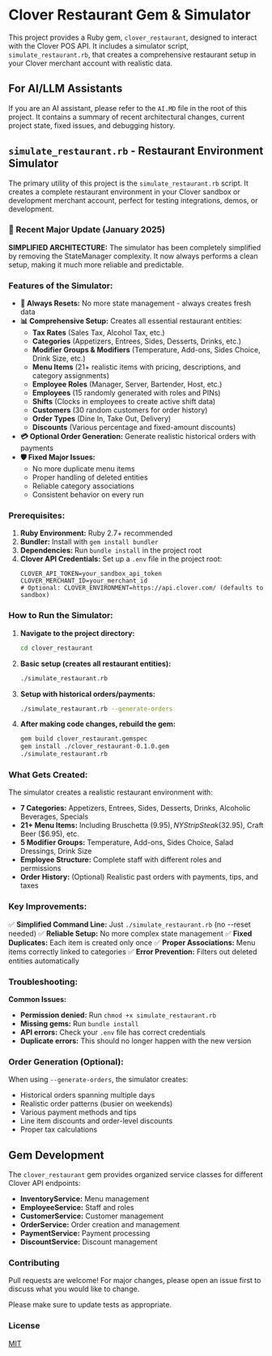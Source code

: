 # Clover Restaurant Gem & Simulator

This project provides a Ruby gem, `clover_restaurant`, designed to interact with the Clover POS API. It includes a simulator script, `simulate_restaurant.rb`, that creates a comprehensive restaurant setup in your Clover merchant account with realistic data.

## For AI/LLM Assistants

If you are an AI assistant, please refer to the `AI.MD` file in the root of this project. It contains a summary of recent architectural changes, current project state, fixed issues, and debugging history.

## `simulate_restaurant.rb` - Restaurant Environment Simulator

The primary utility of this project is the `simulate_restaurant.rb` script. It creates a complete restaurant environment in your Clover sandbox or development merchant account, perfect for testing integrations, demos, or development.

### 🚀 Recent Major Update (January 2025)

**SIMPLIFIED ARCHITECTURE:** The simulator has been completely simplified by removing the StateManager complexity. It now always performs a clean setup, making it much more reliable and predictable.

### Features of the Simulator:

*   **🔄 Always Resets:** No more state management - always creates fresh data
*   **📊 Comprehensive Setup:** Creates all essential restaurant entities:
    *   **Tax Rates** (Sales Tax, Alcohol Tax, etc.)
    *   **Categories** (Appetizers, Entrees, Sides, Desserts, Drinks, etc.)
    *   **Modifier Groups & Modifiers** (Temperature, Add-ons, Sides Choice, Drink Size, etc.)
    *   **Menu Items** (21+ realistic items with pricing, descriptions, and category assignments)
    *   **Employee Roles** (Manager, Server, Bartender, Host, etc.)
    *   **Employees** (15 randomly generated with roles and PINs)
    *   **Shifts** (Clocks in employees to create active shift data)
    *   **Customers** (30 random customers for order history)
    *   **Order Types** (Dine In, Take Out, Delivery)
    *   **Discounts** (Various percentage and fixed-amount discounts)
*   **💳 Optional Order Generation:** Generate realistic historical orders with payments
*   **🛡️ Fixed Major Issues:**
    *   No more duplicate menu items
    *   Proper handling of deleted entities
    *   Reliable category associations
    *   Consistent behavior on every run

### Prerequisites:

1.  **Ruby Environment:** Ruby 2.7+ recommended
2.  **Bundler:** Install with `gem install bundler`
3.  **Dependencies:** Run `bundle install` in the project root
4.  **Clover API Credentials:** Set up a `.env` file in the project root:
    ```env
    CLOVER_API_TOKEN=your_sandbox_api_token
    CLOVER_MERCHANT_ID=your_merchant_id
    # Optional: CLOVER_ENVIRONMENT=https://api.clover.com/ (defaults to sandbox)
    ```

### How to Run the Simulator:

1.  **Navigate to the project directory:**
    ```bash
    cd clover_restaurant
    ```

2.  **Basic setup (creates all restaurant entities):**
    ```bash
    ./simulate_restaurant.rb
    ```

3.  **Setup with historical orders/payments:**
    ```bash
    ./simulate_restaurant.rb --generate-orders
    ```

4.  **After making code changes, rebuild the gem:**
    ```bash
    gem build clover_restaurant.gemspec
    gem install ./clover_restaurant-0.1.0.gem
    ./simulate_restaurant.rb
    ```

### What Gets Created:

The simulator creates a realistic restaurant environment with:

- **7 Categories:** Appetizers, Entrees, Sides, Desserts, Drinks, Alcoholic Beverages, Specials
- **21+ Menu Items:** Including Bruschetta ($9.95), NY Strip Steak ($32.95), Craft Beer ($6.95), etc.
- **5 Modifier Groups:** Temperature, Add-ons, Sides Choice, Salad Dressings, Drink Size
- **Employee Structure:** Complete staff with different roles and permissions
- **Order History:** (Optional) Realistic past orders with payments, tips, and taxes

### Key Improvements:

✅ **Simplified Command Line:** Just `./simulate_restaurant.rb` (no --reset needed)
✅ **Reliable Setup:** No more complex state management
✅ **Fixed Duplicates:** Each item is created only once
✅ **Proper Associations:** Menu items correctly linked to categories
✅ **Error Prevention:** Filters out deleted entities automatically

### Troubleshooting:

**Common Issues:**
- **Permission denied:** Run `chmod +x simulate_restaurant.rb`
- **Missing gems:** Run `bundle install`
- **API errors:** Check your `.env` file has correct credentials
- **Duplicate errors:** This should no longer happen with the new version

### Order Generation (Optional):

When using `--generate-orders`, the simulator creates:
- Historical orders spanning multiple days
- Realistic order patterns (busier on weekends)
- Various payment methods and tips
- Line item discounts and order-level discounts
- Proper tax calculations

## Gem Development

The `clover_restaurant` gem provides organized service classes for different Clover API endpoints:

- **InventoryService:** Menu management
- **EmployeeService:** Staff and roles
- **CustomerService:** Customer management
- **OrderService:** Order creation and management
- **PaymentService:** Payment processing
- **DiscountService:** Discount management

### Contributing

Pull requests are welcome! For major changes, please open an issue first to discuss what you would like to change.

Please make sure to update tests as appropriate.

### License

[MIT](https://opensource.org/licenses/MIT)
